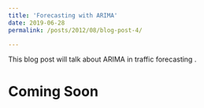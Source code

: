 ```yaml
---
title: 'Forecasting with ARIMA'
date: 2019-06-28
permalink: /posts/2012/08/blog-post-4/

---
```


This blog post will talk about ARIMA in traffic forecasting .

Coming Soon
======
